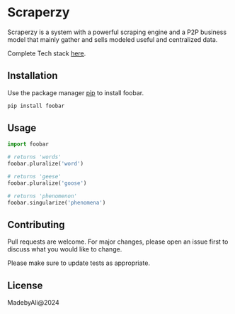 # Scraperzy

Scraperzy is a system with a powerful scraping engine and a P2P business model that mainly gather and sells modeled useful and centralized data.

Complete Tech stack [here](https://docs.google.com/document/d/1Fc9I7jQohJbMZKdSAGt17-PgFUBYBsXwZ8PId2Na1kQ/edit?tab=t.0).

## Installation

Use the package manager [pip](https://pip.pypa.io/en/stable/) to install foobar.

```bash
pip install foobar
```

## Usage

```python
import foobar

# returns 'words'
foobar.pluralize('word')

# returns 'geese'
foobar.pluralize('goose')

# returns 'phenomenon'
foobar.singularize('phenomena')
```

## Contributing

Pull requests are welcome. For major changes, please open an issue first
to discuss what you would like to change.

Please make sure to update tests as appropriate.

## License

MadebyAli@2024
